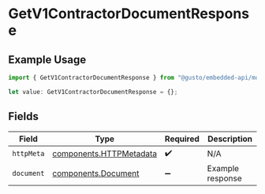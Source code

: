 # GetV1ContractorDocumentResponse

## Example Usage

```typescript
import { GetV1ContractorDocumentResponse } from "@gusto/embedded-api/models/operations/getv1contractordocument.js";

let value: GetV1ContractorDocumentResponse = {};
```

## Fields

| Field                                                              | Type                                                               | Required                                                           | Description                                                        |
| ------------------------------------------------------------------ | ------------------------------------------------------------------ | ------------------------------------------------------------------ | ------------------------------------------------------------------ |
| `httpMeta`                                                         | [components.HTTPMetadata](../../models/components/httpmetadata.md) | :heavy_check_mark:                                                 | N/A                                                                |
| `document`                                                         | [components.Document](../../models/components/document.md)         | :heavy_minus_sign:                                                 | Example response                                                   |
